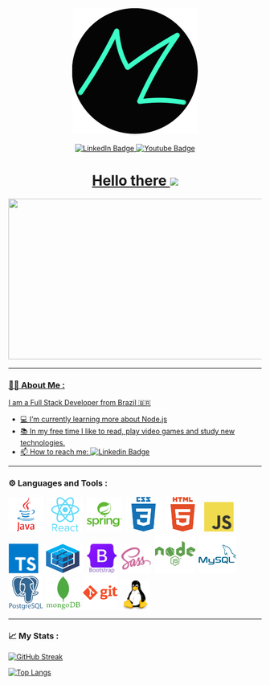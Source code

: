 <div id="header" align="center">
  <img src="https://github.com/maatheusLeite/portfolio/blob/main/src/assets/images/logo.png?raw=true" width="250" />
</div>

<div id="badges" align="center">
  <br/>
  <a href="https://www.linkedin.com/in/matheus-leite-dev/" target="_blank">
    <img src="https://img.shields.io/badge/LinkedIn-blue?style=for-the-badge&logo=linkedin&logoColor=white" alt="LinkedIn Badge" />
  </a>
  
  <a href="https://www.youtube.com/channel/UCshj1P9OWQoTEujjYcLUbsw" target="_blank"> 
  <img src="https://img.shields.io/badge/YouTube-red?style=for-the-badge&logo=youtube&logoColor=white" alt="Youtube Badge" />
</div>
  
<h1 align="center">
  Hello there
  <img src="https://media.giphy.com/media/hvRJCLFzcasrR4ia7z/giphy.gif" width="30px"/>
</h1>
  
<div align="center">
  <img src="https://media.giphy.com/media/ZVik7pBtu9dNS/giphy.gif" width="600" height="320"/>
</div>


---
### 👨‍💻 About Me : 
I am a Full Stack Developer from Brazil 🇧🇷
  
- 💻 I’m currently learning more about Node.js
- 📚 In my free time I like to read, play video games and study new technologies.
- 📫 How to reach me: [![Linkedin Badge](https://img.shields.io/badge/-Matheus_Leite-blue?style=flat&logo=Linkedin&logoColor=white)](https://www.linkedin.com/in/matheus-leite-dev/)
  
---
### ⚙️ Languages and Tools :
<div>
  <img src="https://github.com/devicons/devicon/blob/master/icons/java/java-original-wordmark.svg" title="Java" alt="Java" width="70" height="70"/>&nbsp;
  <img src="https://github.com/devicons/devicon/blob/master/icons/react/react-original-wordmark.svg" title="React" alt="React" width="70" height="70"/>&nbsp;
  <img src="https://github.com/devicons/devicon/blob/master/icons/spring/spring-original-wordmark.svg" title="Spring" alt="Spring" width="70" height="70"/>&nbsp;
  <img src="https://github.com/devicons/devicon/blob/master/icons/css3/css3-plain-wordmark.svg"  title="CSS3" alt="CSS" width="70" height="70"/>&nbsp;
  <img src="https://github.com/devicons/devicon/blob/master/icons/html5/html5-plain-wordmark.svg" title="HTML5" alt="HTML" width="70" height="70"/>&nbsp;
  <img src="https://github.com/devicons/devicon/blob/master/icons/javascript/javascript-original.svg" title="JavaScript" alt="JavaScript" width="60" height="60"/>&nbsp;
  <img src="https://github.com/devicons/devicon/blob/master/icons/typescript/typescript-original.svg" title="TypeScript" alt="TypeScript" width="60" height="60"/>&nbsp;
  <img src="https://github.com/devicons/devicon/blob/master/icons/sequelize/sequelize-original.svg" title="Sequelize" alt="Sequelize" width="80" height="60"/>&nbsp;
  <img src="https://github.com/devicons/devicon/blob/master/icons/bootstrap/bootstrap-original-wordmark.svg" title="Bootstrap" alt="Bootstrap" width="60" height="60"/>&nbsp;
  <img src="https://github.com/devicons/devicon/blob/master/icons/sass/sass-original.svg" title="Sass" alt="Sass" width="60" height="60"/>&nbsp;
<!--   <img src="https://github.com/devicons/devicon/blob/master/icons/php/php-plain.svg" title="PHP" **alt="PHP" width="70" height="70"/> -->
  <img src="https://github.com/devicons/devicon/blob/master/icons/nodejs/nodejs-plain-wordmark.svg" title="NodeJS" alt="NodeJS" width="80" height="80"/>&nbsp;
  <img src="https://github.com/devicons/devicon/blob/master/icons/mysql/mysql-plain-wordmark.svg" title="MySQL"  alt="MySQL" width="75" height="75"/>&nbsp;
  <img src="https://github.com/devicons/devicon/blob/master/icons/postgresql/postgresql-plain-wordmark.svg" title="PostgreSQL" **alt="PostgreSQL" width="70" height="70"/>
  <img src="https://github.com/devicons/devicon/blob/master/icons/mongodb/mongodb-plain-wordmark.svg" title="MongoDB" **alt="MongoDB" width="70" height="70"/>
<!--   <img src="https://github.com/devicons/devicon/blob/master/icons/amazonwebservices/amazonwebservices-plain-wordmark.svg" title="AWS" alt="AWS" width="40" height="40"/>&nbsp; -->
  <img src="https://github.com/devicons/devicon/blob/master/icons/git/git-plain-wordmark.svg" title="Git" **alt="Git" width="70" height="70"/>
  <img src="https://github.com/devicons/devicon/blob/master/icons/linux/linux-original.svg" title="Linux" **alt="Linux" width="60" height="60"/>
</div>
  
---
  
### 📈 My Stats :  
<!-- ![Anurag's GitHub stats](https://github-readme-stats.vercel.app/api?username=maatheusLeite&show_icons=true&theme=dark&border_radius=15&ring_color=21A27A&text_color=F6F5F4&card_width=495) -->

[![GitHub Streak](https://github-readme-streak-stats.herokuapp.com?user=maatheusLeite&theme=black-ice&border_radius=15&mode=weekly&ring=EB5454&fire=EB5454&currStreakLabel=EB5454)](https://git.io/streak-stats)
  
[![Top Langs](https://github-readme-stats.vercel.app/api/top-langs/?username=maatheusLeite&layout=compact&theme=dark&border_radius=15&card_width=495)](https://github.com/anuraghazra/github-readme-stats)
  
